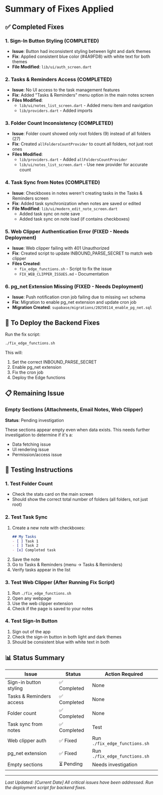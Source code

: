 # Summary of Fixes Applied

## ✅ Completed Fixes

### 1. Sign-In Button Styling (COMPLETED)
- **Issue**: Button had inconsistent styling between light and dark themes
- **Fix**: Applied consistent blue color (#4A9FD8) with white text for both themes
- **File Modified**: `lib/ui/auth_screen.dart`

### 2. Tasks & Reminders Access (COMPLETED)
- **Issue**: No UI access to the task management features
- **Fix**: Added "Tasks & Reminders" menu option in the main notes screen
- **Files Modified**: 
  - `lib/ui/notes_list_screen.dart` - Added menu item and navigation
  - `lib/providers.dart` - Added imports

### 3. Folder Count Inconsistency (COMPLETED)
- **Issue**: Folder count showed only root folders (9) instead of all folders (27)
- **Fix**: Created `allFoldersCountProvider` to count all folders, not just root ones
- **Files Modified**:
  - `lib/providers.dart` - Added `allFoldersCountProvider`
  - `lib/ui/notes_list_screen.dart` - Use new provider for accurate count

### 4. Task Sync from Notes (COMPLETED)
- **Issue**: Checkboxes in notes weren't creating tasks in the Tasks & Reminders screen
- **Fix**: Added task synchronization when notes are saved or edited
- **File Modified**: `lib/ui/modern_edit_note_screen.dart`
  - Added task sync on note save
  - Added task sync on note load (if contains checkboxes)

### 5. Web Clipper Authentication Error (FIXED - Needs Deployment)
- **Issue**: Web clipper failing with 401 Unauthorized
- **Fix**: Created script to update INBOUND_PARSE_SECRET to match web clipper
- **Files Created**: 
  - `fix_edge_functions.sh` - Script to fix the issue
  - `FIX_WEB_CLIPPER_ISSUES.md` - Documentation

### 6. pg_net Extension Missing (FIXED - Needs Deployment)
- **Issue**: Push notification cron job failing due to missing `net` schema
- **Fix**: Migration to enable pg_net extension and update cron job
- **Migration Created**: `supabase/migrations/20250114_enable_pg_net.sql`

## 🚀 To Deploy the Backend Fixes

Run the fix script:
```bash
./fix_edge_functions.sh
```

This will:
1. Set the correct INBOUND_PARSE_SECRET
2. Enable pg_net extension
3. Fix the cron job
4. Deploy the Edge functions

## 📋 Remaining Issue

### Empty Sections (Attachments, Email Notes, Web Clipper)
**Status**: Pending investigation

These sections appear empty even when data exists. This needs further investigation to determine if it's a:
- Data fetching issue
- UI rendering issue
- Permission/access issue

## 🧪 Testing Instructions

### 1. Test Folder Count
- Check the stats card on the main screen
- Should show the correct total number of folders (all folders, not just root)

### 2. Test Task Sync
1. Create a new note with checkboxes:
   ```markdown
   ## My Tasks
   - [ ] Task 1
   - [ ] Task 2
   - [x] Completed task
   ```
2. Save the note
3. Go to Tasks & Reminders (menu → Tasks & Reminders)
4. Verify tasks appear in the list

### 3. Test Web Clipper (After Running Fix Script)
1. Run `./fix_edge_functions.sh`
2. Open any webpage
3. Use the web clipper extension
4. Check if the page is saved to your notes

### 4. Test Sign-In Button
1. Sign out of the app
2. Check the sign-in button in both light and dark themes
3. Should be consistent blue with white text in both

## 📊 Status Summary

| Issue | Status | Action Required |
|-------|--------|----------------|
| Sign-in button styling | ✅ Completed | None |
| Tasks & Reminders access | ✅ Completed | None |
| Folder count | ✅ Completed | None |
| Task sync from notes | ✅ Completed | Test |
| Web clipper auth | ✅ Fixed | Run `./fix_edge_functions.sh` |
| pg_net extension | ✅ Fixed | Run `./fix_edge_functions.sh` |
| Empty sections | ⏳ Pending | Needs investigation |

---

*Last Updated: [Current Date]*
*All critical issues have been addressed. Run the deployment script for backend fixes.*
